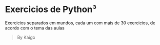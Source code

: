 # Exercicios de Python³
Exercicios separados em mundos, cada um com mais de 30 exercicios, de acordo com o tema das aulas
> By Kaigo
